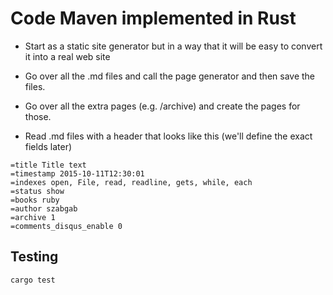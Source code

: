 # Code Maven implemented in Rust

* Start as a static site generator but in a way that it will be easy to convert it into a real web site

* Go over all the .md files and call the page generator and then save the files.
* Go over all the extra pages (e.g. /archive) and create the pages for those.


* Read .md files with a header that looks like this (we'll define the exact fields later)

```
=title Title text
=timestamp 2015-10-11T12:30:01
=indexes open, File, read, readline, gets, while, each
=status show
=books ruby
=author szabgab
=archive 1
=comments_disqus_enable 0
```


## Testing

```
cargo test
```

